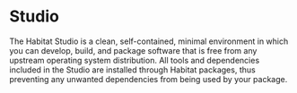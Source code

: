 # Studio

The Habitat Studio is a clean, self-contained, minimal environment in which you can develop, build, and package software that is free from any upstream operating system distribution. All tools and dependencies included in the Studio are installed through Habitat packages, thus preventing any unwanted dependencies from being used by your package.
